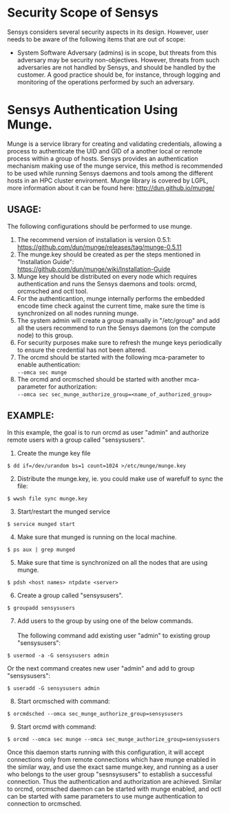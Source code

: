 # Security Scope of Sensys
Sensys considers several security aspects in its design. However, user needs to be aware of the following items that are out of scope:
* System Software Adversary (admins) is in scope, but threats from this adversary may be security non-objectives. However, threats from such adversaries are not handled by Sensys, and should be handled by the customer. A good practice should be, for instance, through logging and monitoring of the operations performed by such an adversary.

# Sensys Authentication Using Munge.
Munge is a service library for creating and validating credentials, allowing a process to authenticate the UID and GID of a another local or remote process within a group of hosts. Sensys provides an authentication mechanism making use of the munge service, this method is recommended to be used while running Sensys daemons and tools among the different hosts in an HPC cluster enviroment. Munge library is covered by LGPL, more information about it can be found here: http://dun.github.io/munge/

## USAGE:
The following configurations should be performed to use munge.

1. The recommend version of installation is version 0.5.1:<br /> https://github.com/dun/munge/releases/tag/munge-0.5.11
2. The munge.key should be created as per the steps mentioned in "Installation Guide":<br /> https://github.com/dun/munge/wiki/Installation-Guide
3. Munge key should be distributed on every node which requires authentication and runs the Sensys daemons and tools: orcmd, orcmsched and octl tool.
4. For the authenticantion, munge internally performs the embedded encode time check against the current time, make sure the time is synchronized on all nodes running munge.
5. The system admin will create a group manually in "/etc/group" and add all the users recommend to run the Sensys daemons (on the compute node) to this group.
6. For security purposes make sure to refresh the munge keys periodically to ensure the credential has not been altered.
7. The orcmd should be started with the following mca-parameter to enable authentication:<br /> ```--omca sec munge```
8. The orcmd and orcmsched should be started with another mca-parameter for authorization: <br />
```--omca sec sec_munge_authorize_group=<name_of_authorized_group>```

## EXAMPLE:
In this example, the goal is to run orcmd as user "admin" and authorize remote users with a group called "sensysusers".

1. Create the munge key file
```
$ dd if=/dev/urandom bs=1 count=1024 >/etc/munge/munge.key
```
2. Distribute the munge.key, ie. you could make use of warefulf to sync the file:
```
$ wwsh file sync munge.key
```
3. Start/restart the munged service
```
$ service munged start
```
4. Make sure that munged is running on the local machine.
```
$ ps aux | grep munged
```
5. Make sure that time is synchronized on all the nodes that are using munge.
```
$ pdsh <host names> ntpdate <server>
```
6. Create a group called "sensysusers".
```
$ groupadd sensysusers
```
7. Add users to the group by using one of the below commands.<br /><br />The following command add existing user "admin" to existing group "sensysusers":
```
$ usermod -a -G sensysusers admin
```
Or the next command creates new user "admin" and add to group "sensysusers":
```
$ useradd -G sensysusers admin
```
8. Start orcmsched with command:
```
$ orcmdsched --omca sec_munge_authorize_group=sensysusers
```
9. Start orcmd with command:
```
$ orcmd --omca sec munge --omca sec_munge_authorize_group=sensysusers
```

Once this daemon starts running with this configuration, it will accept connections only from remote connections which have munge enabled in the similar way, and use the exact same munge.key, and running as a user who belongs to the user group "sesnsysusers" to establish a successful connection. Thus the authentication and authorization are achieved.
Similar to orcmd, orcmsched daemon can be started with munge enabled, and octl can be started with same parameters to use munge authentication to connection to orcmsched.

